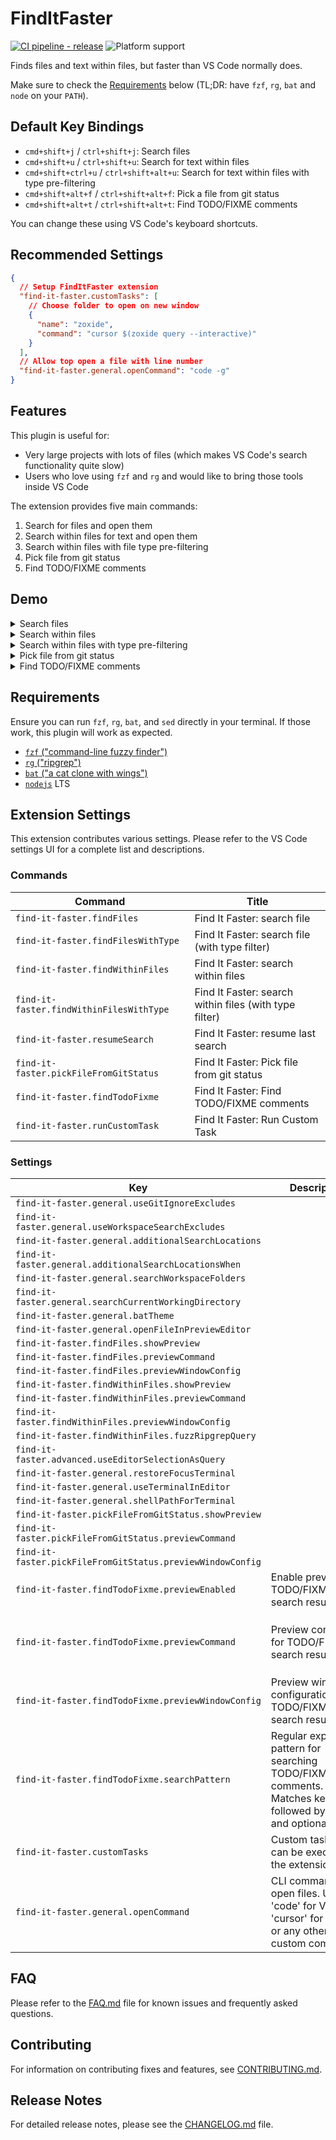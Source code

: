 # FindItFaster

[![CI pipeline - release](https://github.com/jellydn/vscode-finditfaster/actions/workflows/ci.yml/badge.svg?branch=release)](https://github.com/jellydn/vscode-finditfaster/actions?query=branch%3Amain)
![Platform support](<https://img.shields.io/badge/platform-macos%20%7C%20linux%20%7C%20windows%20(wsl)%20%7C%20windows%20powershell%20(experimental)-334488>)

Finds files and text within files, but faster than VS Code normally does.

Make sure to check the [Requirements](#requirements) below (TL;DR: have `fzf`, `rg`, `bat` and `node` on your
`PATH`).

## Default Key Bindings

- `cmd+shift+j` / `ctrl+shift+j`: Search files
- `cmd+shift+u` / `ctrl+shift+u`: Search for text within files
- `cmd+shift+ctrl+u` / `ctrl+shift+alt+u`: Search for text within files with type pre-filtering
- `cmd+shift+alt+f` / `ctrl+shift+alt+f`: Pick a file from git status
- `cmd+shift+alt+t` / `ctrl+shift+alt+t`: Find TODO/FIXME comments

You can change these using VS Code's keyboard shortcuts.

## Recommended Settings

```json
{
  // Setup FindItFaster extension
  "find-it-faster.customTasks": [
    // Choose folder to open on new window
    {
      "name": "zoxide",
      "command": "cursor $(zoxide query --interactive)"
    }
  ],
  // Allow top open a file with line number
  "find-it-faster.general.openCommand": "code -g"
}
```

## Features

This plugin is useful for:

- Very large projects with lots of files (which makes VS Code's search functionality quite slow)
- Users who love using `fzf` and `rg` and would like to bring those tools inside VS Code

The extension provides five main commands:

1. Search for files and open them
2. Search within files for text and open them
3. Search within files with file type pre-filtering
4. Pick file from git status
5. Find TODO/FIXME comments

## Demo

<details>
<summary>Search files</summary>

![Search Files Demo](https://raw.githubusercontent.com/jellydn/vscode-finditfaster/main/media/find_files.gif)

</details>

<details>
<summary>Search within files</summary>

![Search Within Files Demo](https://raw.githubusercontent.com/jellydn/vscode-finditfaster/main/media/find_within_files.gif)

</details>

<details>
<summary>Search within files with type pre-filtering</summary>

![Search Within Files with Filter Demo](https://raw.githubusercontent.com/jellydn/vscode-finditfaster/main/media/find_within_files_with_filter.gif)

</details>

<details>
<summary>Pick file from git status</summary>

![Pick File from Git Status Demo](https://i.gyazo.com/22c49d0ffdade4ba52d2cbf79c64990c.gif)

</details>

<details>
<summary>Find TODO/FIXME comments</summary>

![Find TODO/FIXME Demo](https://i.gyazo.com/d73a096b2bb48d1c8baee692097a5427.gif)

</details>

## Requirements

Ensure you can run `fzf`, `rg`, `bat`, and `sed` directly in your terminal. If those work, this plugin will work as expected.

- [`fzf` ("command-line fuzzy finder")](https://github.com/junegunn/fzf)
- [`rg` ("ripgrep")](https://github.com/BurntSushi/ripgrep)
- [`bat` ("a cat clone with wings")](https://github.com/sharkdp/bat)
- [`nodejs`](https://nodejs.dev) LTS

## Extension Settings

This extension contributes various settings. Please refer to the VS Code settings UI for a complete list and descriptions.

### Commands

<!-- commands -->

| Command                                  | Title                                                  |
| ---------------------------------------- | ------------------------------------------------------ |
| `find-it-faster.findFiles`               | Find It Faster: search file                            |
| `find-it-faster.findFilesWithType`       | Find It Faster: search file (with type filter)         |
| `find-it-faster.findWithinFiles`         | Find It Faster: search within files                    |
| `find-it-faster.findWithinFilesWithType` | Find It Faster: search within files (with type filter) |
| `find-it-faster.resumeSearch`            | Find It Faster: resume last search                     |
| `find-it-faster.pickFileFromGitStatus`   | Find It Faster: Pick file from git status              |
| `find-it-faster.findTodoFixme`           | Find It Faster: Find TODO/FIXME comments               |
| `find-it-faster.runCustomTask`           | Find It Faster: Run Custom Task                        |

<!-- commands -->

### Settings

<!-- configs -->

| Key                                                        | Description                                                                                                                 | Type      | Default                                                                                  |
| ---------------------------------------------------------- | --------------------------------------------------------------------------------------------------------------------------- | --------- | ---------------------------------------------------------------------------------------- |
| `find-it-faster.general.useGitIgnoreExcludes`              |                                                                                                                             | `boolean` | `true`                                                                                   |
| `find-it-faster.general.useWorkspaceSearchExcludes`        |                                                                                                                             | `boolean` | `true`                                                                                   |
| `find-it-faster.general.additionalSearchLocations`         |                                                                                                                             | `array`   | `[]`                                                                                     |
| `find-it-faster.general.additionalSearchLocationsWhen`     |                                                                                                                             | `string`  | `"always"`                                                                               |
| `find-it-faster.general.searchWorkspaceFolders`            |                                                                                                                             | `boolean` | `true`                                                                                   |
| `find-it-faster.general.searchCurrentWorkingDirectory`     |                                                                                                                             | `string`  | `"noWorkspaceOnly"`                                                                      |
| `find-it-faster.general.batTheme`                          |                                                                                                                             | `string`  | `"1337"`                                                                                 |
| `find-it-faster.general.openFileInPreviewEditor`           |                                                                                                                             | `boolean` | `false`                                                                                  |
| `find-it-faster.findFiles.showPreview`                     |                                                                                                                             | `boolean` | `true`                                                                                   |
| `find-it-faster.findFiles.previewCommand`                  |                                                                                                                             | `string`  | `""`                                                                                     |
| `find-it-faster.findFiles.previewWindowConfig`             |                                                                                                                             | `string`  | `""`                                                                                     |
| `find-it-faster.findWithinFiles.showPreview`               |                                                                                                                             | `boolean` | `true`                                                                                   |
| `find-it-faster.findWithinFiles.previewCommand`            |                                                                                                                             | `string`  | `""`                                                                                     |
| `find-it-faster.findWithinFiles.previewWindowConfig`       |                                                                                                                             | `string`  | `""`                                                                                     |
| `find-it-faster.findWithinFiles.fuzzRipgrepQuery`          |                                                                                                                             | `boolean` | `false`                                                                                  |
| `find-it-faster.advanced.useEditorSelectionAsQuery`        |                                                                                                                             | `boolean` | `true`                                                                                   |
| `find-it-faster.general.restoreFocusTerminal`              |                                                                                                                             | `boolean` | `false`                                                                                  |
| `find-it-faster.general.useTerminalInEditor`               |                                                                                                                             | `boolean` | `false`                                                                                  |
| `find-it-faster.general.shellPathForTerminal`              |                                                                                                                             | `string`  | `""`                                                                                     |
| `find-it-faster.pickFileFromGitStatus.showPreview`         |                                                                                                                             | `boolean` | `true`                                                                                   |
| `find-it-faster.pickFileFromGitStatus.previewCommand`      |                                                                                                                             | `string`  | `""`                                                                                     |
| `find-it-faster.pickFileFromGitStatus.previewWindowConfig` |                                                                                                                             | `string`  | `""`                                                                                     |
| `find-it-faster.findTodoFixme.previewEnabled`              | Enable preview for TODO/FIXME search results                                                                                | `boolean` | `true`                                                                                   |
| `find-it-faster.findTodoFixme.previewCommand`              | Preview command for TODO/FIXME search results                                                                               | `string`  | `"bat --decorations=always --color=always {1} --highlight-line {2} --style=header,grid"` |
| `find-it-faster.findTodoFixme.previewWindowConfig`         | Preview window configuration for TODO/FIXME search results                                                                  | `string`  | `"right:border-left:50%:+{2}+3/3:~3"`                                                    |
| `find-it-faster.findTodoFixme.searchPattern`               | Regular expression pattern for searching TODO/FIXME/HACK comments. Matches keywords followed by a colon and optional space. | `string`  | `"(TODO|FIXME|HACK|FIX):\\s"`                                                            |
| `find-it-faster.customTasks`                               | Custom tasks that can be executed by the extension                                                                          | `array`   | `[]`                                                                                     |
| `find-it-faster.general.openCommand`                       | CLI command to open files. Use 'code' for VS Code, 'cursor' for Cursor, or any other custom command.                        | `string`  | `"code -g"`                                                                              |

<!-- configs -->

## FAQ

Please refer to the [FAQ.md](FAQ.md) file for known issues and frequently asked questions.

## Contributing

For information on contributing fixes and features, see [CONTRIBUTING.md](CONTRIBUTING.md).

## Release Notes

For detailed release notes, please see the [CHANGELOG.md](CHANGELOG.md) file.
